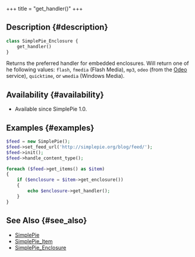 +++
title = "get_handler()"
+++

## Description {#description}

```php
class SimplePie_Enclosure {
    get_handler()
}
```

Returns the preferred handler for embedded enclosures. Will return one of he following values: `flash`, `fmedia` (Flash Media), `mp3`, `odeo` (from the [Odeo](http://odeo.com) service), `quicktime`, or `wmedia` (Windows Media).

## Availability {#availability}

- Available since SimplePie 1.0.

## Examples {#examples}

```php
$feed = new SimplePie();
$feed->set_feed_url('http://simplepie.org/blog/feed/');
$feed->init();
$feed->handle_content_type();

foreach ($feed->get_items() as $item)
{
    if ($enclosure = $item->get_enclosure())
    {
        echo $enclosure->get_handler();
    }
}
```

## See Also {#see_also}

- [SimplePie](@/wiki/reference/simplepie/_index.md)
- [SimplePie_Item](@/wiki/reference/simplepie_item/_index.md)
- [SimplePie_Enclosure](@/wiki/reference/simplepie_enclosure/_index.md)

